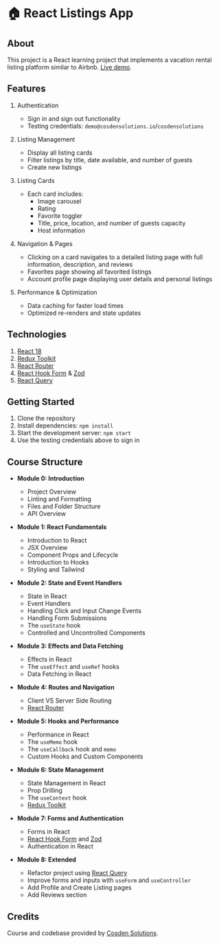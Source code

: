 # 🏠 React Listings App

## About

This project is a React learning project that implements a vacation rental listing platform similar to Airbnb. [Live demo](https://learning-react-mu-murex.vercel.app).

## Features

1. Authentication

   - Sign in and sign out functionality
   - Testing credentials: `demo@cosdensolutions.io`/`cosdensolutions`

2. Listing Management

   - Display all listing cards
   - Filter listings by title, date available, and number of guests
   - Create new listings

3. Listing Cards

   - Each card includes:
     - Image carousel
     - Rating
     - Favorite toggler
     - Title, price, location, and number of guests capacity
     - Host information

4. Navigation & Pages

   - Clicking on a card navigates to a detailed listing page with full information, description, and reviews
   - Favorites page showing all favorited listings
   - Account profile page displaying user details and personal listings

5. Performance & Optimization
   - Data caching for faster load times
   - Optimized re-renders and state updates

## Technologies

1. [React 18](https://react.dev/)
2. [Redux Toolkit](https://redux-toolkit.js.org/)
3. [React Router](https://reactrouter.com/)
4. [React Hook Form](https://react-hook-form.com/) & [Zod](https://zod.dev/)
5. [React Query](https://tanstack.com/query/latest/docs/framework/react/overview)

## Getting Started

1. Clone the repository
2. Install dependencies: `npm install`
3. Start the development server: `npm start`
4. Use the testing credentials above to sign in

## Course Structure

- **Module 0: Introduction**

  - Project Overview
  - Linting and Formatting
  - Files and Folder Structure
  - API Overview

- **Module 1: React Fundamentals**

  - Introduction to React
  - JSX Overview
  - Component Props and Lifecycle
  - Introduction to Hooks
  - Styling and Tailwind

- **Module 2: State and Event Handlers**

  - State in React
  - Event Handlers
  - Handling Click and Input Change Events
  - Handling Form Submissions
  - The `useState` hook
  - Controlled and Uncontrolled Components

- **Module 3: Effects and Data Fetching**

  - Effects in React
  - The `useEffect` and `useRef` hooks
  - Data Fetching in React

- **Module 4: Routes and Navigation**

  - Client VS Server Side Routing
  - [React Router](https://reactrouter.com/)

- **Module 5: Hooks and Performance**

  - Performance in React
  - The `useMemo` hook
  - The `useCallback` hook and `memo`
  - Custom Hooks and Custom Components

- **Module 6: State Management**

  - State Management in React
  - Prop Drilling
  - The `useContext` hook
  - [Redux Toolkit](https://redux-toolkit.js.org/)

- **Module 7: Forms and Authentication**

  - Forms in React
  - [React Hook Form](https://react-hook-form.com/) and [Zod](https://zod.dev/)
  - Authentication in React

- **Module 8: Extended**
  - Refactor project using [React Query](https://tanstack.com/query/latest/docs/framework/react/overview)
  - Improve forms and inputs with `useForm` and `useController`
  - Add Profile and Create Listing pages
  - Add Reviews section

## Credits

Course and codebase provided by [Cosden Solutions](https://cosden.solutions/project-react).
